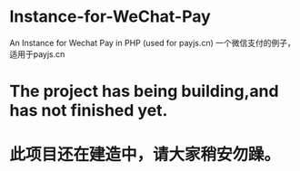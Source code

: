 # Instance-for-WeChat-Pay
An Instance for Wechat Pay in PHP (used for payjs.cn) 一个微信支付的例子，适用于payjs.cn
# The project has being building,and has not finished yet. 
# 此项目还在建造中，请大家稍安勿躁。
